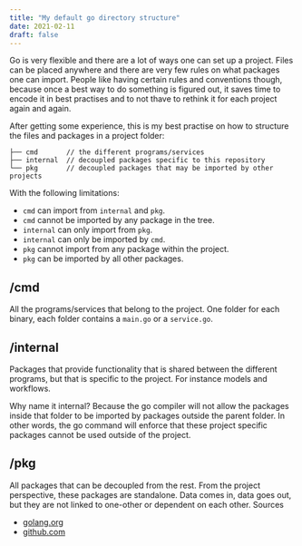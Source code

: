 ```yaml
---
title: "My default go directory structure"
date: 2021-02-11
draft: false
---
```


Go is very flexible and there are a lot of ways one can set up a project. Files can be placed anywhere and there are very few rules on what packages one can import. People like having certain rules and conventions though, because once a best way to do something is figured out, it saves time to encode it in best practises and to not thave to rethink it for each project again and again.<!-- more -->

After getting some experience, this is my best practise on how to structure the files and packages in a project folder:

```
├── cmd       // the different programs/services
├── internal  // decoupled packages specific to this repository
└── pkg       // decoupled packages that may be imported by other projects
```

With the following limitations:

* `cmd` can import from `internal` and `pkg`.
* `cmd` cannot be imported by any package in the tree.
* `internal` can only import from `pkg`.
* `internal` can only be imported by `cmd`.
* `pkg` cannot import from any package within the project.
* `pkg` can be imported by all other packages.

## /cmd

All the programs/services that belong to the project. One folder for each binary, each folder contains a `main.go` or a `service.go`.

## /internal

Packages that provide functionality that is shared between the different programs, but that is specific to the project. For instance models and workflows.

Why name it internal? Because the go compiler will not allow the packages inside that folder to be imported by packages outside the parent folder. In other words, the go command will enforce that these project specific packages cannot be used outside of the project.

## /pkg

All packages that can be decoupled from the rest. From the project perspective, these packages are standalone. Data comes in, data goes out, but they are not linked to one-other or dependent on each other.
Sources

* [golang.org](https://golang.org/doc/go1.4#internalpackages)
* [github.com](https://github.com/golang-standards/project-layout)
